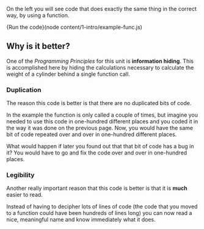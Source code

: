 On the left you will see code that does exactly the same thing in the correct way, by using a function.

{Run the code}(node content/1-intro/example-func.js)

## Why is it better?
One of the *Programming Principles* for this unit is **information hiding**. This is accomplished here by hiding the calculations necessary to calculate the weight of a cylinder behind a single function call.

### Duplication
The reason this code is better is that there are no duplicated bits of code. 

In the example the function is only called a couple of times, but imagine you needed to use this code in one-hundred different places and you coded it in the way it was done on the previous page. Now, you would have the same bit of code repeated over and over in one-hundred different places.

What would happen if later you found out that that bit of code has a bug in it? You would have to go and fix the code over and over in one-hundred places.

### Legibility
Another really important reason that this code is better is that it is **much** easier to read.

Instead of having to decipher lots of lines of code (the code that you moved to a function could have been hundreds of lines long) you can now read a nice, meaningful name and know immediately what it does.
